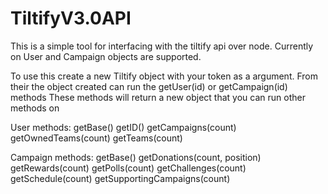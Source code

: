 # TiltifyV3.0API

This is a simple tool for interfacing with the tiltify api over node.
Currently on User and Campaign objects are supported.

To use this create a new Tiltify object with your token as a argument.
From their the object created can run the getUser(id) or getCampaign(id) methods
These methods will return a new object that you can run other methods on

User methods:
getBase()
getID()
getCampaigns(count)
getOwnedTeams(count)
getTeams(count)

Campaign methods:
getBase()
getDonations(count, position)
getRewards(count)
getPolls(count)
getChallenges(count)
getSchedule(count)
getSupportingCampaigns(count)
